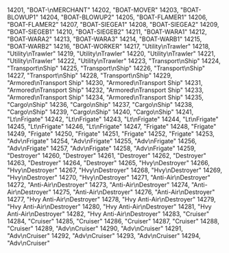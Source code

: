 ﻿14201, "BOAT-\nMERCHANT"
14202, "BOAT-MOVER"
14203, "BOAT-BLOWUP1"
14204, "BOAT-BLOWUP2"
14205, "BOAT-FLAMER1"
14206, "BOAT-FLAMER2"
14207, "BOAT-SIEGEA1"
14208, "BOAT-SIEGEA2"
14209, "BOAT-SIEGEB1"
14210, "BOAT-SIEGEB2"
14211, "BOAT-WARA1"
14212, "BOAT-WARA2"
14213, "BOAT-WARA3"
14214, "BOAT-WARB1"
14215, "BOAT-WARB2"
14216, "BOAT-WORKER"
14217, "Utility\nTrawler"
14218, "Utility\nTrawler"
14219, "Utility\nTrawler"
14220, "Utility\nTrawler"
14221, "Utility\nTrawler"
14222, "Utility\nTrawler"
14223, "Transport\nShip"
14224, "Transport\nShip"
14225, "Transport\nShip"
14226, "Transport\nShip"
14227, "Transport\nShip"
14228, "Transport\nShip"
14229, "Armored\nTransport Ship"
14230, "Armored\nTransport Ship"
14231, "Armored\nTransport Ship"
14232, "Armored\nTransport Ship"
14233, "Armored\nTransport Ship"
14234, "Armored\nTransport Ship"
14235, "Cargo\nShip"
14236, "Cargo\nShip"
14237, "Cargo\nShip"
14238, "Cargo\nShip"
14239, "Cargo\nShip"
14240, "Cargo\nShip"
14241, "Lt\nFrigate"
14242, "Lt\nFrigate"
14243, "Lt\nFrigate"
14244, "Lt\nFrigate"
14245, "Lt\nFrigate"
14246, "Lt\nFrigate"
14247, "Frigate"
14248, "Frigate"
14249, "Frigate"
14250, "Frigate"
14251, "Frigate"
14252, "Frigate"
14253, "Adv\nFrigate"
14254, "Adv\nFrigate"
14255, "Adv\nFrigate"
14256, "Adv\nFrigate"
14257, "Adv\nFrigate"
14258, "Adv\nFrigate"
14259, "Destroyer"
14260, "Destroyer"
14261, "Destroyer"
14262, "Destroyer"
14263, "Destroyer"
14264, "Destroyer"
14265, "Hvy\nDestroyer"
14266, "Hvy\nDestroyer"
14267, "Hvy\nDestroyer"
14268, "Hvy\nDestroyer"
14269, "Hvy\nDestroyer"
14270, "Hvy\nDestroyer"
14271, "Anti-Air\nDestroyer"
14272, "Anti-Air\nDestroyer"
14273, "Anti-Air\nDestroyer"
14274, "Anti-Air\nDestroyer"
14275, "Anti-Air\nDestroyer"
14276, "Anti-Air\nDestroyer"
14277, "Hvy Anti-Air\nDestroyer"
14278, "Hvy Anti-Air\nDestroyer"
14279, "Hvy Anti-Air\nDestroyer"
14280, "Hvy Anti-Air\nDestroyer"
14281, "Hvy Anti-Air\nDestroyer"
14282, "Hvy Anti-Air\nDestroyer"
14283, "Cruiser"
14284, "Cruiser"
14285, "Cruiser"
14286, "Cruiser"
14287, "Cruiser"
14288, "Cruiser"
14289, "Adv\nCruiser"
14290, "Adv\nCruiser"
14291, "Adv\nCruiser"
14292, "Adv\nCruiser"
14293, "Adv\nCruiser"
14294, "Adv\nCruiser"
